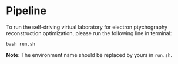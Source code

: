 # Pipeline

To run the self-driving virtual laboratory for electron ptychography reconstruction optimization, please run the following line in terminal:

```shell
bash run.sh
```
**Note:** The environment name should be replaced by yours in `run.sh`.
